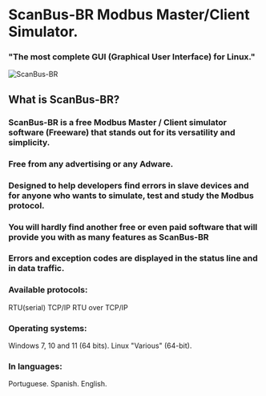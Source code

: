 # ScanBus-BR Modbus Master/Client Simulator.
### "The most complete GUI (Graphical User Interface) for Linux."

![ScanBus-BR](https://www.scanbus.com.br/Scanbus-BR-windows.png)

## What is ScanBus-BR?

### ScanBus-BR is a free Modbus Master / Client simulator software (Freeware) that stands out for its versatility and simplicity.

### Free from any advertising or any Adware.

### Designed to help developers find errors in slave devices and for anyone who wants to simulate, test and study the Modbus protocol.

### You will hardly find another free or even paid software that will provide you with as many features as ScanBus-BR

### Errors and exception codes are displayed in the status line and in data traffic.

### Available protocols:

RTU(serial)
TCP/IP
RTU over TCP/IP

### Operating systems:

Windows 7, 10 and 11 (64 bits).
Linux "Various" (64-bit).

### In languages:

Portuguese.
Spanish.
English.

